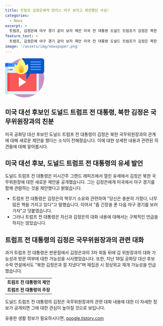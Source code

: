```yaml
---
title: 트럼프 김정은에게 양키스 야구 보자고 제안했던 사실!
categories:
  - News
excerpt: >
  트럼프, 김정은에 야구 경기 같이 보자 제안 미국 전 대통령 도널드 트럼프가 김정은 북한 국무위원장에게 야구 경기 관람 제안을 한 사실을 공개했다. 트럼프는 김정은과의 친분을 언급하며 김정은에게 긴장 풀고, 야구 경기나 보러 가자고 했다고 전했다. 이는 두 지도자 간 관계에 대한 관심을 높일 것으로 보인다.
feature_text: >
  트럼프, 김정은에 야구 경기 같이 보자 제안 미국 전 대통령 도널드 트럼프가 김정은 북한 국무위원장에게 야구 경기 관람 제안을 한 사실을 공개했다. 트럼프는 김정은과의 친분을 언급하며 김정은에게 긴장 풀고, 야구 경기나 보러 가자고 했다고 전했다. 이는 두 지도자 간 관계에 대한 관심을 높일 것으로 보인다.
image: '/assets/img/newspaper.png'
---
```


<p><img src="/assets/img/news.png" alt="rentncar 속보" /></p>

<h2 data-ke-size="size26">미국 대선 후보인 도널드 트럼프 전 대통령, 북한 김정은 국무위원장과의 친분</h2>

<p data-ke-size="size16">미국 공화당 대선 후보인 도널드 트럼프 전 대통령이 김정은 북한 국무위원장과의 관계에 대해 새로운 제안을 했다는 소식이 전해졌습니다. 이에 대한 상세한 내용과 관련된 의견들에 대해 알아봅시다.</p>

<h2 data-ke-size="size24">미국 대선 후보, 도널드 트럼프 전 대통령의 유세 발언</h2>

<p data-ke-size="size16">도널드 트럼프 전 대통령은 미시간주 그랜드 래피즈에서 열린 유세에서 김정은 북한 국무위원장에 대한 새로운 제안을 공개했습니다. 그는 김정은에게 미국에서 야구 경기를 함께 관람하는 것을 제안했다고 밝혔습니다.</p>

<ul>
  <li>트럼프 전 대통령은 김정은의 핵무기 소유와 관련하여 "당신은 충분히 가졌다, 너무 많은 핵을 가지고 있다"고 말했습니다. 이어서 "좀 긴장을 푼 다음 야구 경기를 보러 가자"고 덧붙였습니다.</li>
  <li>그러나 트럼프 전 대통령은 자신과 김정은의 대화 내용에 대해서는 구체적인 언급을 하지는 않았습니다.</li>
</ul>

<h2 data-ke-size="size24">트럼프 전 대통령의 김정은 국무위원장과의 관련 대화</h2>

<p data-ke-size="size16">과거 트럼프 전 대통령은 판문점에서 김정은과의 3차 회동 뒤에 김 위원장과의 대화 가능성과 방문 여부에 대한 가능성을 시사했었습니다. 또한, 지난 18일 공화당 대선 후보 수락 연설에서도 "북한 김정은과 잘 지냈다"며 재집권 시 정상외교 재개 가능성을 언급했습니다.</p>

<table>
  <tr>
    <td style="text-align: center; height: 17px;"><b>트럼프 전 대통령의 제안</b></td>
  </tr>
  <tr>
    <td style="text-align: center; height: 17px;"><b>트럼프 전 대통령의 주장</b></td>
  </tr>
</table>

<p data-ke-size="size16">도널드 트럼프 전 대통령의 김정은 국무위원장과의 관련 대화 내용에 대한 더 자세한 정보가 공개되면 그에 대한 관심이 높아질 것으로 보입니다.</p>
유용한 생활 정보가 필요하시다면, <a href="https://qoogle.tistory.com" rel="dofollow">qoogle.tistory.com</a>


